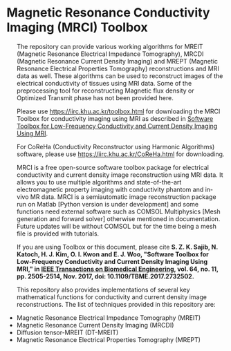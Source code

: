 # Magnetic Resonance Conductivity Imaging (MRCI) Toolbox
<ul>

The repository can provide various working algorithms for MREIT (Magnetic Resonance Electrical Impedance Tomography), MRCDI (Magnetic Resonance Current Density Imaging) and MREPT (Magnetic Resonance Electrical Properties Tomography) reconstructions and MRI data as well. These algorithms can be used to reconstruct images of the electrical conductivity of tissues using MRI data. Some of the preprocessing tool for reconstructing Magnetic flux density or Optimized Transmit phase has not been provided here.

Please use https://iirc.khu.ac.kr/toolbox.html for downloading the MRCI Toolbox for conductivity imaging using MRI as described in [Software Toolbox for Low-Frequency Conductivity and Current Density Imaging Using MRI](https://ieeexplore.ieee.org/document/7994618). 

For CoReHa (Conductivity Reconstructor using Harmonic Algorithms) software, please use https://iirc.khu.ac.kr/CoReHa.html for downloading. 

MRCI is a free open-source software toolbox package for electrical conductivity and current density image reconstruction using MRI data. It allows you to use multiple algorithms and state-of-the-art electromagnetic property imaging with conductivity phantom and in-vivo MR data. MRCI is a semiautomatic image reconstruction package run on Matlab [Python version is under development] and some functions need external software such as COMSOL Multiphysics [Mesh generation and forward solver] otherwise mentioned in documentation. Future updates will be without COMSOL but for the time being a mesh file is provided with tutorials.
  
If you are using Toolbox or this document, please cite **S. Z. K. Sajib, N. Katoch, H. J. Kim, O. I. Kwon and E. J. Woo, "Software Toolbox for Low-Frequency Conductivity and Current Density Imaging Using MRI," in [IEEE Transactions on Biomedical Engineering](https://ieeexplore.ieee.org/xpl/RecentIssue.jsp?punumber=10), vol. 64, no. 11, pp. 2505-2514, Nov. 2017, doi: 10.1109/TBME.2017.2732502.**

This repository also provides implementations of several key mathematical functions for conductivity and current density image reconstructions. The list of techniques provided in this repository are:

<li> Magnetic Resonance Electrical Impedance Tomography (MREIT)</li> 
<li> Magnetic Resonance Current Density Imaging (MRCDI)</li> 
<li> Diffusion tensor-MREIT (DT-MREIT)</li>
<li> Magnetic Resonance Electrical Properties Tomography (MREPT)</li>
